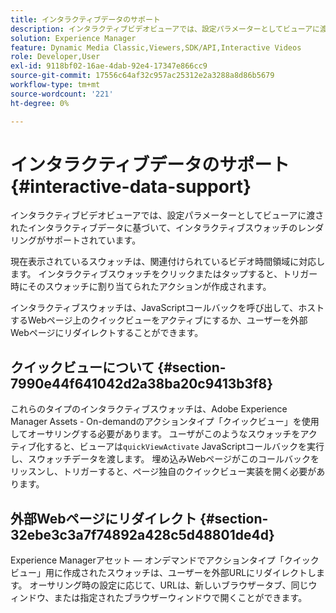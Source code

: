 ```yaml
---
title: インタラクティブデータのサポート
description: インタラクティブビデオビューアでは、設定パラメーターとしてビューアに渡されたインタラクティブデータに基づいて、インタラクティブスウォッチのレンダリングがサポートされています。
solution: Experience Manager
feature: Dynamic Media Classic,Viewers,SDK/API,Interactive Videos
role: Developer,User
exl-id: 9118bf02-16ae-4dab-92e4-17347e866cc9
source-git-commit: 17556c64af32c957ac25312e2a3288a8d86b5679
workflow-type: tm+mt
source-wordcount: '221'
ht-degree: 0%

---
```


# インタラクティブデータのサポート{#interactive-data-support}

インタラクティブビデオビューアでは、設定パラメーターとしてビューアに渡されたインタラクティブデータに基づいて、インタラクティブスウォッチのレンダリングがサポートされています。

現在表示されているスウォッチは、関連付けられているビデオ時間領域に対応します。 インタラクティブスウォッチをクリックまたはタップすると、トリガー時にそのスウォッチに割り当てられたアクションが作成されます。

インタラクティブスウォッチは、JavaScriptコールバックを呼び出して、ホストするWebページ上のクイックビューをアクティブにするか、ユーザーを外部Webページにリダイレクトすることができます。

## クイックビューについて {#section-7990e44f641042d2a38ba20c9413b3f8}

これらのタイプのインタラクティブスウォッチは、Adobe Experience Manager Assets - On-demandのアクションタイプ「クイックビュー」を使用してオーサリングする必要があります。 ユーザがこのようなスウォッチをアクティブ化すると、ビューアは`quickViewActivate` JavaScriptコールバックを実行し、スウォッチデータを渡します。 埋め込みWebページがこのコールバックをリッスンし、トリガーすると、ページ独自のクイックビュー実装を開く必要があります。

## 外部Webページにリダイレクト {#section-32ebe3c3a7f74892a428c5d48801de4d}

Experience Managerアセット — オンデマンドでアクションタイプ「クイックビュー」用に作成されたスウォッチは、ユーザーを外部URLにリダイレクトします。 オーサリング時の設定に応じて、URLは、新しいブラウザータブ、同じウィンドウ、または指定されたブラウザーウィンドウで開くことができます。
